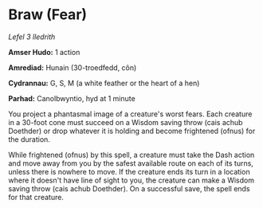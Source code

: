# Braw (Fear)

*Lefel 3 lledrith*

**Amser Hudo:** 1 action

**Amrediad:** Hunain (30-troedfedd, côn)

**Cydrannau:** G, S, M (a white feather or the heart of a hen)

**Parhad:** Canolbwyntio, hyd at 1 minute

You project a phantasmal image of a creature's worst fears. Each creature in a 30-foot cone must succeed on a Wisdom saving throw (cais achub Doethder) or drop whatever it is holding and become frightened (ofnus) for the duration.

While frightened (ofnus) by this spell, a creature must take the Dash action and move away from you by the safest available route on each of its turns, unless there is nowhere to move. If the creature ends its turn in a location where it doesn't have line of sight to you, the creature can make a Wisdom saving throw (cais achub Doethder). On a successful save, the spell ends for that creature.